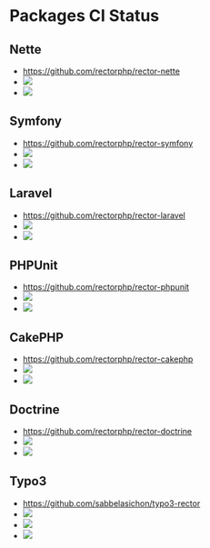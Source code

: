 # Packages CI Status

## Nette

* https://github.com/rectorphp/rector-nette
* ![](https://github.com/rectorphp/rector-nette/actions/workflows/tests.yaml/badge.svg)
* ![](https://github.com/rectorphp/rector-nette/actions/workflows/code_analysis.yaml/badge.svg)

## Symfony

* https://github.com/rectorphp/rector-symfony
* ![](https://github.com/rectorphp/rector-symfony/actions/workflows/tests.yaml/badge.svg)
* ![](https://github.com/rectorphp/rector-symfony/actions/workflows/code_analysis.yaml/badge.svg)

## Laravel

* https://github.com/rectorphp/rector-laravel
* ![](https://github.com/rectorphp/rector-laravel/actions/workflows/tests.yaml/badge.svg)
* ![](https://github.com/rectorphp/rector-laravel/actions/workflows/code_analysis.yaml/badge.svg)

## PHPUnit

* https://github.com/rectorphp/rector-phpunit
* ![](https://github.com/rectorphp/rector-phpunit/actions/workflows/tests.yaml/badge.svg)
* ![](https://github.com/rectorphp/rector-phpunit/actions/workflows/code_analysis.yaml/badge.svg)

## CakePHP

* https://github.com/rectorphp/rector-cakephp
* ![](https://github.com/rectorphp/rector-cakephp/actions/workflows/tests.yaml/badge.svg)
* ![](https://github.com/rectorphp/rector-cakephp/actions/workflows/code_analysis.yaml/badge.svg)

## Doctrine

* https://github.com/rectorphp/rector-doctrine
* ![](https://github.com/rectorphp/rector-doctrine/actions/workflows/tests.yaml/badge.svg)
* ![](https://github.com/rectorphp/rector-doctrine/actions/workflows/code_analysis.yaml/badge.svg)

## Typo3

* https://github.com/sabbelasichon/typo3-rector
* ![](https://github.com/sabbelasichon/typo3-rector/actions/workflows/tests.yaml/badge.svg)
* ![](https://github.com/sabbelasichon/typo3-rector/actions/workflows/phpstan.yaml/badge.svg)
* ![](https://github.com/sabbelasichon/typo3-rector/actions/workflows/rector.yaml/badge.svg)
